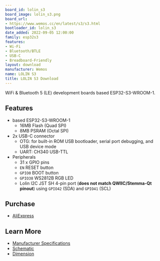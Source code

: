 ```yaml
---
board_id: lolin_s3
board_image: lolin_s3.png
board_url:
- https://www.wemos.cc/en/latest/s3/s3.html
bootloader_id: lolin_s3
date_added: 2022-09-05 12:00:00
family: esp32s3
features:
- Wi-Fi
- Bluetooth/BTLE
- USB-C
- Breadboard-Friendly
layout: download
manufacturer: Wemos
name: LOLIN S3
title: LOLIN S3 Download
---
```


WiFi & Bluetooth 5 (LE) development boards based ESP32-S3-WROOM-1.

## Features

- based ESP32-S3-WROOM-1
  - 16MB Flash (Quad SPI)
  - 8MB PSRAM (Octal SPI)
- 2x USB-C connector
  - OTG: for built-in ROM USB bootloader, serial port debugging, and USB device mode
  - UART: CH340 USB-TTL
- Peripherals
  - 31 x GPIO pins
  - `EN` RESET button
  - `GPIO0` BOOT button
  - `GPIO38` WS2812B RGB LED
  - Lolin I2C JST SH 4-pin port (**does not match QWIIC/Stemma-Qt pinout**) using `GPIO42` (SDA) and `GPIO41` (SCL)


## Purchase

* [AliExpress](https://www.aliexpress.com/item/3256804457160611.html)

## Learn More

* [Manufacturer Specifications](https://www.wemos.cc/en/latest/s3/s3.html)
* [Schematic](https://www.wemos.cc/en/latest/_static/files/sch_s3_v1.0.0.pdf)
* [Dimension](https://www.wemos.cc/en/latest/_static/files/dim_s3_v1.0.0.pdf)
